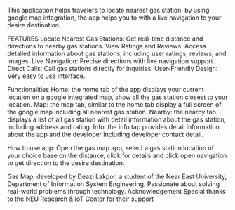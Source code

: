 
This application helps travelers to locate nearest gas station. by using google map integration, the app helps you to with a live navigation to your desire destination. 

FEATURES
Locate Nearest Gas Stations: Get real-time distance and directions to nearby gas stations.
View Ratings and Reviews: Access detailed information about gas stations, including user ratings, reviews, and images.
Live Navigation: Precise directions with live navigation support.
Direct Calls: Call gas stations directly for inquiries.
User-Friendly Design: Very easy to use interface.

Functionalities
Home: the home tab of the app displays your current location on a google integrated map, show all the gas station closest to your location.
Map: the map tab, similar to the home tab display a full screen of the google map including all nearest gas station.
Nearby: the nearby tab displays a list of all gas station with detail information about the gas station, including address and rating.
Info: the info tap provides detail information about the app and the developer including developer contact detail.

How to use app:
Open the gas map app, select a gas station location of your choice base on the distance, click for details and click open navigation to get direction to the desire destination.




Gas Map, developed by Deazi Lakpor, a student of the Near East University, Department of Information System Engineering. Passionate about solving real-world problems through technology.
Acknowledgement
Special thanks to the NEU Research & IoT Center for their support
